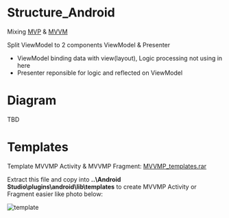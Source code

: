 # Structure_Android
Mixing [MVP](https://github.com/daolq3012/Structure_Android/tree/mvp-architecture) & [MVVM](https://github.com/daolq3012/Structure_Android/tree/mvvm-architecture)

Split ViewModel to 2 components ViewModel & Presenter
- ViewModel binding data with view(layout), Logic processing not using in here
- Presenter reponsible for logic and reflected on ViewModel

# Diagram
TBD

# Templates
Template MVVMP Activity & MVVMP Fragment: [MVVMP_templates.rar](https://github.com/daolq3012/Structure_Android/blob/mvvmp-architecture/templates/MVVMP_templates.rar?raw=true)

Extract this file and copy into 
**..\Android Studio\plugins\android\lib\templates**
to create MVVMP Activity or Fragment easier like photo below:

![template](https://raw.githubusercontent.com/daolq3012/Structure_Android/mvvmp-architecture/templates/Templates.png)
